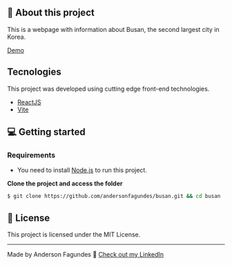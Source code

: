 ## 🚀 About this project

This is a webpage with information about Busan, the second largest city in Korea.

[Demo](https://busan-flame.vercel.app/)

## Tecnologies

This project was developed using cutting edge front-end technologies.

- [ReactJS](https://reactjs.org/)
- [Vite](https://vitejs.dev/)

## 💻 Getting started

### Requirements

- You need to install [Node.js](https://nodejs.org/en/download/) to run this project.

**Clone the project and access the folder**

```bash
$ git clone https://github.com/andersonfagundes/busan.git && cd busan
```

## 📝 License

This project is licensed under the MIT License.

---

Made by Anderson Fagundes 👋 [Check out my LinkedIn](https://www.linkedin.com/in/anderson-fagundes)
